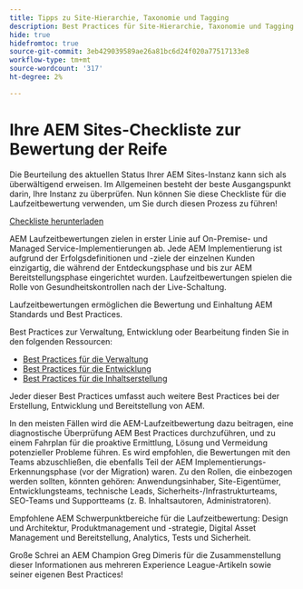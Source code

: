 ```yaml
---
title: Tipps zu Site-Hierarchie, Taxonomie und Tagging
description: Best Practices für Site-Hierarchie, Taxonomie und Tagging
hide: true
hidefromtoc: true
source-git-commit: 3eb429039589ae26a81bc6d24f020a77517133e8
workflow-type: tm+mt
source-wordcount: '317'
ht-degree: 2%

---
```



# Ihre AEM Sites-Checkliste zur Bewertung der Reife

Die Beurteilung des aktuellen Status Ihrer AEM Sites-Instanz kann sich als überwältigend erweisen. Im Allgemeinen besteht der beste Ausgangspunkt darin, Ihre Instanz zu überprüfen. Nun können Sie diese Checkliste für die Laufzeitbewertung verwenden, um Sie durch diesen Prozess zu führen!

[Checkliste herunterladen](assets/AEM-Sites-Maturity-Assessment.xlsx)

AEM Laufzeitbewertungen zielen in erster Linie auf On-Premise- und Managed Service-Implementierungen ab. Jede AEM Implementierung ist aufgrund der Erfolgsdefinitionen und -ziele der einzelnen Kunden einzigartig, die während der Entdeckungsphase und bis zur AEM Bereitstellungsphase eingerichtet wurden. Laufzeitbewertungen spielen die Rolle von Gesundheitskontrollen nach der Live-Schaltung.

Laufzeitbewertungen ermöglichen die Bewertung und Einhaltung AEM Standards und Best Practices.

Best Practices zur Verwaltung, Entwicklung oder Bearbeitung finden Sie in den folgenden Ressourcen:

* [Best Practices für die Verwaltung](https://experienceleague.adobe.com/docs/experience-manager-65/administering/bestpractices/administer-best-practices.html?lang=en)
* [Best Practices für die Entwicklung](https://experienceleague.adobe.com/docs/experience-manager-65/developing/bestpractices/best-practices.html?lang=en)
* [Best Practices für die Inhaltserstellung](https://experienceleague.adobe.com/docs/experience-manager-65/authoring/authoring/best-practices.html?lang=en)

Jeder dieser Best Practices umfasst auch weitere Best Practices bei der Erstellung, Entwicklung und Bereitstellung von AEM.

In den meisten Fällen wird die AEM-Laufzeitbewertung dazu beitragen, eine diagnostische Überprüfung AEM Best Practices durchzuführen, und zu einem Fahrplan für die proaktive Ermittlung, Lösung und Vermeidung potenzieller Probleme führen. Es wird empfohlen, die Bewertungen mit den Teams abzuschließen, die ebenfalls Teil der AEM Implementierungs-Erkennungsphase (vor der Migration) waren. Zu den Rollen, die einbezogen werden sollten, könnten gehören: Anwendungsinhaber, Site-Eigentümer, Entwicklungsteams, technische Leads, Sicherheits-/Infrastrukturteams, SEO-Teams und Supportteams (z. B. Inhaltsautoren, Administratoren).

Empfohlene AEM Schwerpunktbereiche für die Laufzeitbewertung: Design und Architektur, Produktmanagement und -strategie, Digital Asset Management und Bereitstellung, Analytics, Tests und Sicherheit.

Große Schrei an AEM Champion Greg Dimeris für die Zusammenstellung dieser Informationen aus mehreren Experience League-Artikeln sowie seiner eigenen Best Practices!

